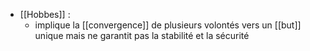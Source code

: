 - [[Hobbes]] : 
	- implique la [[convergence]] de plusieurs volontés vers un [[but]] unique mais ne garantit pas la stabilité et la sécurité
